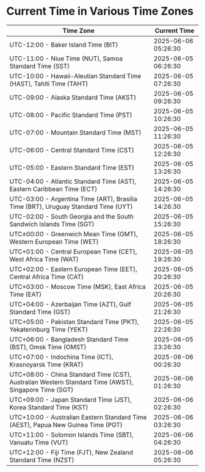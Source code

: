 # Current Time in Various Time Zones

| Time Zone | Current Time |
|-----------|--------------|
| UTC-12:00 - Baker Island Time (BIT) | 2025-06-06 05:26:30 |
| UTC-11:00 - Niue Time (NUT), Samoa Standard Time (SST) | 2025-06-05 06:26:30 |
| UTC-10:00 - Hawaii-Aleutian Standard Time (HAST), Tahiti Time (TAHT) | 2025-06-05 07:26:30 |
| UTC-09:00 - Alaska Standard Time (AKST) | 2025-06-05 09:26:30 |
| UTC-08:00 - Pacific Standard Time (PST) | 2025-06-05 10:26:30 |
| UTC-07:00 - Mountain Standard Time (MST) | 2025-06-05 11:26:30 |
| UTC-06:00 - Central Standard Time (CST) | 2025-06-05 12:26:30 |
| UTC-05:00 - Eastern Standard Time (EST) | 2025-06-05 13:26:30 |
| UTC-04:00 - Atlantic Standard Time (AST), Eastern Caribbean Time (ECT) | 2025-06-05 14:26:30 |
| UTC-03:00 - Argentina Time (ART), Brasília Time (BRT), Uruguay Standard Time (UYT) | 2025-06-05 14:26:30 |
| UTC-02:00 - South Georgia and the South Sandwich Islands Time (SGT) | 2025-06-05 15:26:30 |
| UTC±00:00 - Greenwich Mean Time (GMT), Western European Time (WET) | 2025-06-05 18:26:30 |
| UTC+01:00 - Central European Time (CET), West Africa Time (WAT) | 2025-06-05 19:26:30 |
| UTC+02:00 - Eastern European Time (EET), Central Africa Time (CAT) | 2025-06-05 20:26:30 |
| UTC+03:00 - Moscow Time (MSK), East Africa Time (EAT) | 2025-06-05 20:26:30 |
| UTC+04:00 - Azerbaijan Time (AZT), Gulf Standard Time (GST) | 2025-06-05 21:26:30 |
| UTC+05:00 - Pakistan Standard Time (PKT), Yekaterinburg Time (YEKT) | 2025-06-05 22:26:30 |
| UTC+06:00 - Bangladesh Standard Time (BST), Omsk Time (OMST) | 2025-06-05 23:26:30 |
| UTC+07:00 - Indochina Time (ICT), Krasnoyarsk Time (KRAT) | 2025-06-06 00:26:30 |
| UTC+08:00 - China Standard Time (CST), Australian Western Standard Time (AWST), Singapore Time (SGT) | 2025-06-06 01:26:30 |
| UTC+09:00 - Japan Standard Time (JST), Korea Standard Time (KST) | 2025-06-06 02:26:30 |
| UTC+10:00 - Australian Eastern Standard Time (AEST), Papua New Guinea Time (PGT) | 2025-06-06 03:26:30 |
| UTC+11:00 - Solomon Islands Time (SBT), Vanuatu Time (VUT) | 2025-06-06 04:26:30 |
| UTC+12:00 - Fiji Time (FJT), New Zealand Standard Time (NZST) | 2025-06-06 05:26:30 |
